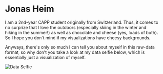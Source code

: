 # Jonas Heim

I am a 2nd-year CAPP student originally from Switzerland. Thus, it comes to no surprize that I love the outdoors (especially skiing in the winter and hiking in the summer!) as well as chocolate and cheese (yes, loads of both). So I hope you don't mind if my visualizations have cheesy backgrounds.

Anyways, there's only so much I can tell you about myself in this raw-data format, so why don't you take a look at my data selfie below, which is essentially just a visualization of myself.

![Data Selfie](./JH_DataSelfie)
